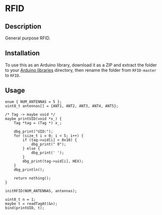 # RFID

## Description

General purpose RFID.

## Installation
To use this as an Arduino library, download it as a ZIP and extract the folder to your [Arduino libraries](https://www.arduino.cc/en/hacking/libraries) directory, then rename the folder from `RFID-master` to `RFID`.

## Usage

```
enum { NUM_ANTENNAS = 5 };
uint8_t antennas[] = {ANT1, ANT2, ANT3, ANT4, ANT5};

/* Tag -> maybe void */
maybe printUID(void *x_) {
	Tag *tag = (Tag *) x_;
	
	dbg_print("UID:");
	for (size_t i = 0; i < 5; i++) {
		if (tag->uid[i] < 0x10) {
			dbg_print(" 0");
		} else {
			dbg_print(' ');
		}
		dbg_print(tag->uid[i], HEX);
	}
	dbg_println();

	return nothing();
}

initRFID(NUM_ANTENNAS, antennas);

uint8_t n = 1;
maybe t = readTagAt(&n);
bind(printUID, t);
```